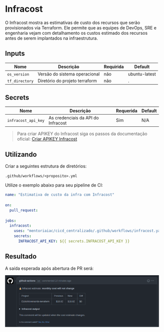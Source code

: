 # Infracost

O Infracost mostra as estimativas de custo dos recursos que serão provisionados via Terraform. Ele permite que as equipes de DevOps, SRE e engenharia vejam com detalhamento os custos estimado dos recursos antes de serem implantados na infraestrutura.

## Inputs

| Nome | Descrição | Requirida | Default |
|------|-----------|-----------|---------|
| `os_version` | Versão do sistema operacional | não | ubuntu-latest |
| `tf_directory` | Diretório do projeto terraform | não | . |

## Secrets

| Nome | Descrição | Requerida | Default |
|------|-----------|-----------|---------|
| `infracost_api_key` | As credenciais da API do Infracost | Sim | N/A |

> Para criar APIKEY do Infracost siga os passos da documentação oficial: [Criar APIKEY Infracost](https://www.infracost.io/docs/infracost_cloud/authentication/)

## Utilizando

Criar a seguintes estrutura de diretórios:

`.github/workflows/<proposito>.yml`

Utilize o exemplo abaixo para seu pipeline de CI:

```yaml
name: "Estimativa de custo da infra com Infracost"

on: 
  pull_request:
  
jobs:
  infracost:
    uses: "mentoriaiac/cicd_centralizado/.github/workflows/infracost.yaml@v1"
    secrets:
      INFRACOST_API_KEY: ${{ secrets.INFRACOST_API_KEY }}
```

## Resultado

A saída esperada após abertura de PR será:

![infracost](./img/infracost.png)

